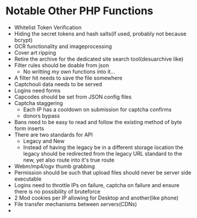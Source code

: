 # Notable Other PHP Functions

- Whitelist Token Verification
- Hiding the secret tokens and hash salts(if used, probably not because bcrypt)
- OCR functionality and imageprocessing
- Cover art ripping
- Retire the archive for the dedicated site search tool(desuarchive like)
- Filter rules should be doable from json
  - No writting my own functions into it...
- A filter hit needs to save the file somewhere
- Captchouli data needs to be served
- Logins need forms 
- Capcodes should be set from JSON config files
- Captcha staggering
  - Each IP has a cooldown on submission for captcha confirms
  - donors bypass
- Bans need to be easy to read and follow the existing method of byte form inserts
- There are two standards for API
  - Legacy and New
  - Instead of having the legacy be in a different storage location the legacy should be redirected from the legacy URL standard to the new, yet also route into it's true route
- Webm/mp4/ogv thumb grabbing
- Permission should be such that upload files should never be server side executable
- Logins need to throttle IPs on failure, captcha on failure and ensure there is no possibility of bruteforce
- 2 Mod cookies per IP allowing for Desktop and another(like phone) 
- File transfer mechanisms between servers(CDNs)
- 
